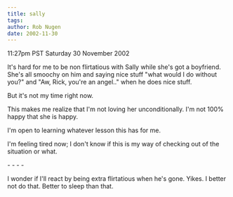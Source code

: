 ```yaml
---
title: sally
tags: 
author: Rob Nugen
date: 2002-11-30
---
```


<p class=date>11:27pm PST Saturday 30 November 2002</p>

<p>It's hard for me to be non flirtatious with Sally while she's got a
boyfriend.  She's all smoochy on him and saying nice stuff "what would
I do without you?" and "Aw, Rick, you're an angel.." when he does nice
stuff.</p>

<p>But it's not my time right now.</p>

<p>This makes me realize that I'm not loving her unconditionally.  I'm
not 100% happy that she is happy.</p>

<p>I'm open to learning whatever lesson this has for me.</p>

<p>I'm feeling tired now; I don't know if this is my way of checking
out of the situation or what.</p>

<p>- - - -</p>

<p>I wonder if I'll react by being extra flirtatious when he's gone.
Yikes.  I better not do that.  Better to sleep than that.</p>

